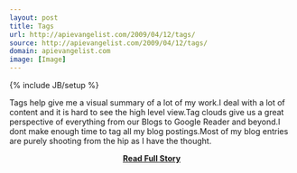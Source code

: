 ```yaml
---
layout: post
title: Tags
url: http://apievangelist.com/2009/04/12/tags/
source: http://apievangelist.com/2009/04/12/tags/
domain: apievangelist.com
image: [Image]
---
```

{% include JB/setup %}<p>Tags help give me a visual summary of a lot of my work.I deal with a lot of content and it is hard to see the high level view.Tag clouds give us a great perspective of everything from our Blogs to Google Reader and beyond.I dont make enough time to tag all my blog postings.Most of my blog entries are purely shooting from the hip as I have the thought.</p>
<center><p><a href="http://apievangelist.com/2009/04/12/tags/" style='padding:25px; font-sze:18px; font-weight: bold;'>Read Full Story</a></p></center>
